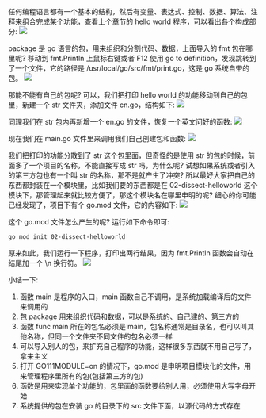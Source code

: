 任何编程语言都有一个基本的结构，然后有变量、表达式、控制、数据、算法、注释来组合完成某个功能，查看上个章节的 hello world 程序，可以看出各个构成部分:
![](https://develop-developer.oss-cn-hangzhou.aliyuncs.com/images/w5GKGSqArAApztQzz-g4iLFoGdCZWO-khTAr4Z2Aq-.png?x-oss-process=style/txt-water)

package 是 go 语言的包，用来组织和分割代码、数据，上面导入的 fmt 包在哪里呢? 移动到 fmt.Println 上鼠标右键或者 F12 使用  go to definition，发现跳转到了一个文件，它的路径是 /usr/local/go/src/fmt/print.go，这是 go 系统自带的包。
![](https://develop-developer.oss-cn-hangzhou.aliyuncs.com/images/3yCAnQpEgBKup5bsm-nPkFga-R9liufJ4bOF1H_DC5.png?x-oss-process=style/txt-water)

那能不能有自己的包呢? 可以，我们把打印 hello world 的功能移动到自己的包里，新建一个 str 文件夹，添加文件 cn.go，结构如下:
![](https://develop-developer.oss-cn-hangzhou.aliyuncs.com/images/fXBYk7P96fiEoT2ty-HdO-PeBncXHGYdfUA4DwHR62.png?x-oss-process=style/txt-water)

同理我们在 str 包内再新增一个 en.go 的文件，恢复一个英文问好的函数:
![](https://develop-developer.oss-cn-hangzhou.aliyuncs.com/images/zTRsSfNK8jLmGijpj-D0d9Mc03jK04iqpL7RdfcE_j.png?x-oss-process=style/txt-water)

现在我们在 main.go 文件里来调用我们自己创建包和函数:
![](https://develop-developer.oss-cn-hangzhou.aliyuncs.com/images/JiCoG6PEqPBximqp2-81nE2d18fzv5yRcaFyCI5tlc.png?x-oss-process=style/txt-water)

我们把打印的功能分散到了 str 这个包里面，但奇怪的是使用 str 的包的时候，前面多了一个项目的名称，不能直接写成 str 吗，为什么呢? 试想如果系统或者引入的第三方包也有一个叫 str 的名称，那不是就产生了冲突? 所以最好大家把自己的东西都封装在一个模块里，比如我们要的东西都是在 02-dissect-helloworld 这个模块下，那管理起来就比较方便了，那这个模块名在哪里申明的呢? 细心的你可能已经发现了，项目下有个 go.mod 文件，它的内容如下:
![](https://develop-developer.oss-cn-hangzhou.aliyuncs.com/images/NsL5RKxjHaJXRe5ZW-FctUC3YRghTKyGZF8r3s_tpx.png?x-oss-process=style/txt-water)

这个 go.mod 文件怎么产生的呢? 运行如下命令即可:

```bash
go mod init 02-dissect-helloworld
```

原来如此，我们运行一下程序，打印出两行结果，因为 fmt.Println 函数会自动在结尾加一个 \n 换行符。
![](https://develop-developer.oss-cn-hangzhou.aliyuncs.com/images/AtqZtQ2uRtDbd734S-vxkkaXJX2zjOSrJsAES_nW1p.png?x-oss-process=style/txt-water)

小结一下:

1. 函数 main 是程序的入口，main 函数自己不调用，是系统加载编译后的文件来调用的
2. 包 package 用来组织代码和数据，可以是系统的、自己建的、第三方的
3. 函数 func main 所在的包名必须是 main，包名称通常是目录名，也可以叫其他名称，但同一个文件夹不同文件的包名必须一样
4. 可以导入别人的包，来扩充自己程序的功能，这样很多东西就不用自己写了，拿来主义
5. 打开 GO111MODULE=on 的情况下，go.mod 是申明项目模块化的文件，用来管理程序里所有的包(包括第三方的包)
6. 函数是用来实现单个功能的，包里面的函数要给别人用，必须使用大写字母开始
7. 系统提供的包在安装 go 的目录下的 src 文件下面，以源代码的方式存在
